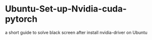 # Ubuntu-Set-up-Nvidia-cuda-pytorch
a short guide to solve black screen after install nvidia-driver on Ubuntu
